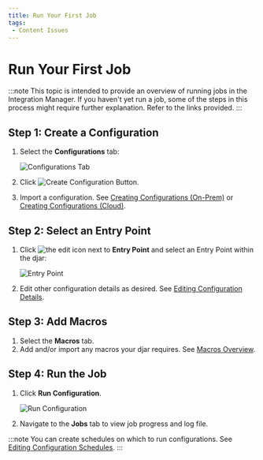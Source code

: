 ```yaml
---
title: Run Your First Job
tags:
 - Content Issues
---
```


# Run Your First Job

:::note
This topic is intended to provide an overview of running jobs in the Integration Manager. If you haven't yet run a job, some of the steps in this process might require further explanation. Refer to the links provided.
:::

## Step 1: Create a Configuration

1. Select the **Configurations** tab:

   ![Configurations Tab](/img/Configurations-Tab.png)

2. Click ![Create Configuration Button](/img/icons/Create-Configuration-Button.png).
3. Import a configuration. See [Creating Configurations (On-Prem)](../configurations/creating-configurations-on-prem) or [Creating Configurations (Cloud)](../configurations/creating-configurations-cloud).

## Step 2: Select an Entry Point

1. Click ![the edit icon](/img/icons/edit-icon.png) next to **Entry Point** and select an Entry Point within the djar:
   
   ![Entry Point](/img/Entry-Point.png)

2. Edit other configuration details as desired. See [Editing Configuration Details](../configurations/editing-configuration-details).
    
## Step 3: Add Macros

1. Select the **Macros** tab.
2. Add and/or import any macros your djar requires. See [Macros Overview](../macros/macros-overview).

## Step 4: Run the Job

1. Click **Run&nbsp;Configuration**.

   ![Run Configuration](/img/Configuration-Run2.png)

2. Navigate to the **Jobs** tab to view job progress and log file.

:::note
   You can create schedules on which to run configurations. See [Editing Configuration Schedules](../configurations/editing-configuration-schedules).
:::